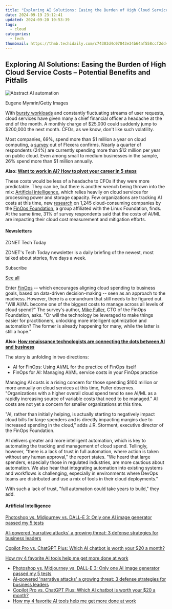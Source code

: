 ```yaml
---
title: "Exploring AI Solutions: Easing the Burden of High Cloud Service Costs – Potential Benefits and Pitfalls"
date: 2024-09-19 23:12:41
updated: 2024-09-20 10:53:39
tags:
  - cloud
categories:
  - tech
thumbnail: https://thmb.techidaily.com/c74303d4c07843e34b64af558ccf2dd47acf27f120f6a4f5a6c6dcecc497f37e.jpg
---
```


## Exploring AI Solutions: Easing the Burden of High Cloud Service Costs – Potential Benefits and Pitfalls

![Abstract AI automation](https://www.zdnet.com/a/img/resize/2a89dc1a9d5f8347062d52c39d6c36bfa99aaa36/2024/02/23/d4f1ed40-9153-40f3-a9bd-ab3ebd164186/gettyimages-1659862626.jpg?auto=webp&width=1280)

Eugene Mymrin/Getty Images

With [bursty workloads](https://www.zdnet.com/article/why-it-growth-is-only-leading-to-more-burnout-and-what-should-be-done-about-it/) and constantly fluctuating streams of user requests, cloud services have given many a chief financial officer a headache at the end of the month. A monthly charge of $25,000 could suddenly jump to $200,000 the next month. CFOs, as we know, don't like such volatility. 

Most companies, 69%, spend more than $1 million a year on cloud computing, a [survey](https://info.flexera.com/CM-REPORT-State-of-the-Cloud) out of Flexera confirms. Nearly a quarter of respondents (24%) are currently spending more than $12 million per year on public cloud. Even among small to medium businesses in the sample, 26% spend more than $1 million annually. 

**Also: [Want to work in AI? How to pivot your career in 5 steps](https://www.zdnet.com/article/want-to-work-in-ai-how-to-pivot-your-career-in-5-steps/)**

These costs would be less of a headache to CFOs if they were more predictable. They can be, but there is another wrench being thrown into the mix: [Artificial intelligence](https://www.zdnet.com/article/what-is-ai-heres-everything-you-need-to-know-about-artificial-intelligence/), which relies heavily on cloud services for processing power and storage capacity. Few organizations are tracking AI costs at this time, new [research](https://www.finops.org/insights/key-priorities-shift-in-2024/) on 1,245 cloud-consuming companies by the [FinOps Foundation,](https://www.finops.org/) a group affiliated with the Linux Foundation, finds. At the same time, 31% of survey respondents said that the costs of AI/ML are impacting their cloud cost measurement and mitigation efforts.

#### Newsletters

ZDNET Tech Today

ZDNET's Tech Today newsletter is a daily briefing of the newest, most talked about stories, five days a week.

 Subscribe

[See all](https://www.zdnet.com/newsletters/)

Enter [FinOps](https://www.finops.org/introduction/what-is-finops/) \-- which encourages aligning cloud spending to business goals, based on data-driven decision-making -- seen as an approach to the madness. However, there is a conundrum that still needs to be figured out. "Will AI/ML become one of the biggest costs to manage across all levels of cloud spend?" The survey's author, [Mike Fuller,](https://www.linkedin.com/in/mikefuller/?originalSubdomain=au) CTO of the FinOps Foundation, asks. "Or will the technology be leveraged to make things easier for practitioners, unlocking more intelligent optimization and automation? The former is already happening for many, while the latter is still a hope." 

**Also: [How renaissance technologists are connecting the dots between AI and business](https://www.zdnet.com/article/how-renaissance-technologists-are-connecting-the-dots-between-ai-and-business/)**

The story is unfolding in two directions:

* AI for FinOps: Using AI/ML for the practice of FinOps itself
* FinOps for AI: Managing AI/ML service costs in your FinOps practice

Managing AI costs is a rising concern for those spending $100 million or more annually on cloud services at this time, Fuller observes. "Organizations with a higher overall cloud spend tend to see AI/ML as a rapidly increasing source of variable costs that need to be managed." AI costs are not yet a concern for smaller organizations at this time. 

"AI, rather than initially helping, is actually starting to negatively impact cloud bills for large spenders and is directly impacting margins due to increased spending in the cloud," adds J.R. Storment, executive director of the FinOps Foundation.

AI delivers greater and more intelligent automation, which is key to automating the tracking and management of cloud spend. Tellingly, however, "there is a lack of trust in full automation, where action is taken without any human approval," the report states. "We heard that large spenders, especially those in regulated industries, are more cautious about automation. We also hear that integrating automation into existing systems and workflows is challenging, especially in environments where DevOps teams are distributed and use a mix of tools in their cloud deployments."

With such a lack of trust, "full automation could take years to build," they add. 

#### Artificial Intelligence

[Photoshop vs. Midjourney vs. DALL-E 3: Only one AI image generator passed my 5 tests](https://www.zdnet.com/article/is-photoshops-new-text-to-image-as-good-as-midjourney-and-dall-e-we-test-it-and-see/ "Photoshop vs. Midjourney vs. DALL-E 3: Only one AI image generator passed my 5 tests")

[AI-powered 'narrative attacks' a growing threat: 3 defense strategies for business leaders](https://www.zdnet.com/article/ai-powered-narrative-attacks-a-growing-threat-3-defense-strategies-for-business-leaders/ "AI-powered 'narrative attacks' a growing threat: 3 defense strategies for business leaders")

[Copilot Pro vs. ChatGPT Plus: Which AI chatbot is worth your $20 a month?](https://www.zdnet.com/article/copilot-pro-vs-chatgpt-plus-which-is-ai-chatbot-is-worth-your-20-a-month/ "Copilot Pro vs. ChatGPT Plus: Which AI chatbot is worth your $20 a month?")

[How my 4 favorite AI tools help me get more done at work](https://www.zdnet.com/article/how-my-4-favorite-ai-tools-help-me-get-more-done-at-work/ "How my 4 favorite AI tools help me get more done at work")

* [Photoshop vs. Midjourney vs. DALL-E 3: Only one AI image generator passed my 5 tests](https://www.zdnet.com/article/is-photoshops-new-text-to-image-as-good-as-midjourney-and-dall-e-we-test-it-and-see/ "Photoshop vs. Midjourney vs. DALL-E 3: Only one AI image generator passed my 5 tests")
* [AI-powered 'narrative attacks' a growing threat: 3 defense strategies for business leaders](https://www.zdnet.com/article/ai-powered-narrative-attacks-a-growing-threat-3-defense-strategies-for-business-leaders/ "AI-powered 'narrative attacks' a growing threat: 3 defense strategies for business leaders")
* [Copilot Pro vs. ChatGPT Plus: Which AI chatbot is worth your $20 a month?](https://www.zdnet.com/article/copilot-pro-vs-chatgpt-plus-which-is-ai-chatbot-is-worth-your-20-a-month/ "Copilot Pro vs. ChatGPT Plus: Which AI chatbot is worth your $20 a month?")
* [How my 4 favorite AI tools help me get more done at work](https://www.zdnet.com/article/how-my-4-favorite-ai-tools-help-me-get-more-done-at-work/ "How my 4 favorite AI tools help me get more done at work")

<ins class="adsbygoogle"
     style="display:block"
     data-ad-format="autorelaxed"
     data-ad-client="ca-pub-7571918770474297"
     data-ad-slot="1223367746"></ins>



<ins class="adsbygoogle"
     style="display:block"
     data-ad-client="ca-pub-7571918770474297"
     data-ad-slot="8358498916"
     data-ad-format="auto"
     data-full-width-responsive="true"></ins>
